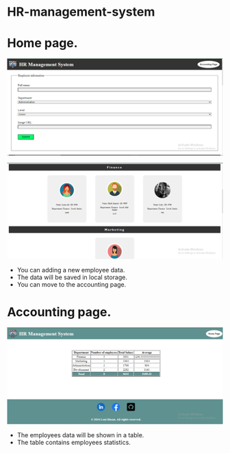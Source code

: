# HR-management-system

# Home page.

![home page 1](assets/home_1.PNG)


![home page 2](assets/home_2.PNG)


* You can adding a new employee data.
* The data will be saved in local storage.
* You can move to the accounting page.


# Accounting page.


![accounting page 1](assets/accounting_1.PNG)


* The employees data will be shown in a table.
* The table contains employees statistics.



